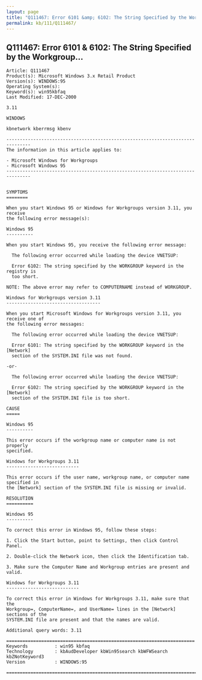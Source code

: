 ```yaml
---
layout: page
title: "Q111467: Error 6101 &amp; 6102: The String Specified by the Workgroup..."
permalink: kb/111/Q111467/
---
```


## Q111467: Error 6101 &amp; 6102: The String Specified by the Workgroup...

	Article: Q111467
	Product(s): Microsoft Windows 3.x Retail Product
	Version(s): WINDOWS:95
	Operating System(s): 
	Keyword(s): win95kbfaq
	Last Modified: 17-DEC-2000
	
	3.11
	
	WINDOWS
	
	kbnetwork kberrmsg kbenv
	
	-------------------------------------------------------------------------------
	The information in this article applies to:
	
	- Microsoft Windows for Workgroups 
	- Microsoft Windows 95 
	-------------------------------------------------------------------------------
	
	
	SYMPTOMS
	========
	
	When you start Windows 95 or Windows for Workgroups version 3.11, you receive
	the following error message(s):
	
	Windows 95
	----------
	
	When you start Windows 95, you receive the following error message:
	
	  The following error occurred while loading the device VNETSUP:
	
	  Error 6102: The string specified by the WORKGROUP keyword in the registry is
	  too short.
	
	NOTE: The above error may refer to COMPUTERNAME instead of WORKGROUP.
	
	Windows for Workgroups version 3.11
	-----------------------------------
	
	When you start Microsoft Windows for Workgroups version 3.11, you receive one of
	the following error messages:
	
	  The following error occurred while loading the device VNETSUP:
	
	  Error 6101: The string specified by the WORKGROUP keyword in the [Network]
	  section of the SYSTEM.INI file was not found.
	
	-or-
	
	  The following error occurred while loading the device VNETSUP:
	
	  Error 6102: The string specified by the WORKGROUP keyword in the [Network]
	  section of the SYSTEM.INI file is too short.
	
	CAUSE
	=====
	
	Windows 95
	----------
	
	This error occurs if the workgroup name or computer name is not properly
	specified.
	
	Windows for Workgroups 3.11
	---------------------------
	
	This error occurs if the user name, workgroup name, or computer name specified in
	the [Network] section of the SYSTEM.INI file is missing or invalid.
	
	RESOLUTION
	==========
	
	Windows 95
	----------
	
	To correct this error in Windows 95, follow these steps:
	
	1. Click the Start button, point to Settings, then click Control Panel.
	
	2. Double-click the Network icon, then click the Identification tab.
	
	3. Make sure the Computer Name and Workgroup entries are present and valid.
	
	Windows for Workgroups 3.11
	---------------------------
	
	To correct this error in Windows for Workgroups 3.11, make sure that the
	Workgroup=, ComputerName=, and UserName= lines in the [Network] sections of the
	SYSTEM.INI file are present and that the names are valid.
	
	Additional query words: 3.11
	
	======================================================================
	Keywords          : win95 kbfaq
	Technology        : kbAudDeveloper kbWin95search kbWFWSearch kbZNotKeyword3
	Version           : WINDOWS:95
	
	=============================================================================
	

